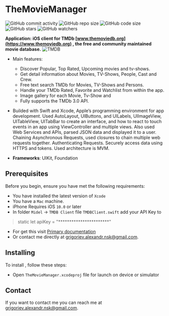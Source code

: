 # TheMovieManager

![GitHub commit activity](https://img.shields.io/github/commit-activity/y/AlexCZ-RUS/TMDbMovieManager)
![GitHub repo size](https://img.shields.io/github/repo-size/AlexCZ-RUS/TMDbMovieManager)
![GitHub code size](https://img.shields.io/github/languages/code-size/AlexCZ-RUS/TMDbMovieManager)
![GitHub stars](https://img.shields.io/github/stars/AlexCZ-RUS/TMDbMovieManager?style=social)
![GitHub watchers](https://img.shields.io/github/watchers/AlexCZ-RUS/TMDbMovieManager?style=social)


**Application:  iOS client for TMDb [www.themoviedb.org](https://www.themoviedb.org) , the free and community maintained movie database.**
![TMDB](https://user-images.githubusercontent.com/37674802/118129850-fc3e3d80-b3fc-11eb-8a28-d146f8b8fe57.png)

- Main features: 
    - Discover Popular, Top Rated, Upcoming movies and tv-shows.
    - Get detail information about Movies, TV-Shows, People, Cast and Crew.
    - Free text search TMDb for Movies, TV-Shows and Persons.
    - Handle your TMDb Rated, Favorite and Watchlist from within the app.
    - Image gallery for each Movie, Tv-Show and 
    - Fully supports the TMDb 3.0 API.

- Builded with Swift and Xcode, Apple’s programming environment for app development. Used AutoLayout, UIButtons, and UILabels, UIImageView, UITableView, UITabBar to create an interface, and how to react to touch events in an app using ViewController and multiple views. Also used Web Services and APIs,  parsed JSON data and displayed it to a user. Chaining Asynchronous Requests, used closures to chain multiple web requests together. Authenticating Requests. Securely access data using HTTPS and tokens.
    Used architecture is MVM.


- **Frameworks**: UIKit, Foundation

## Prerequisites

Before you begin, ensure you have met the following requirements:
<!--- These are just example requirements. Add, duplicate or remove as required --->
* You have installed the latest version of `Xcode`
* You have a `Mac` machine. 
* iPhone Requires iOS `10.0` or later   
* In folder `Midel` -> `TMDB Client` file `TMDBClient.swift`  add your API Key to  
 > static let apiKey = "***********************" 
* For get this visit [Primary documentation](https://www.developers.themoviedb.org)
* Or contact me directly at <grigoriev.alexandr.nsk@gmail.com>.


## Installing <TheMovieManager>

To install <TheMovieManager>, follow these steps:

* Open  `TheMovieManager.xcodeproj` file for launch on device or simulator

## Contact

If you want to contact me you can reach me at <grigoriev.alexandr.nsk@gmail.com>.


